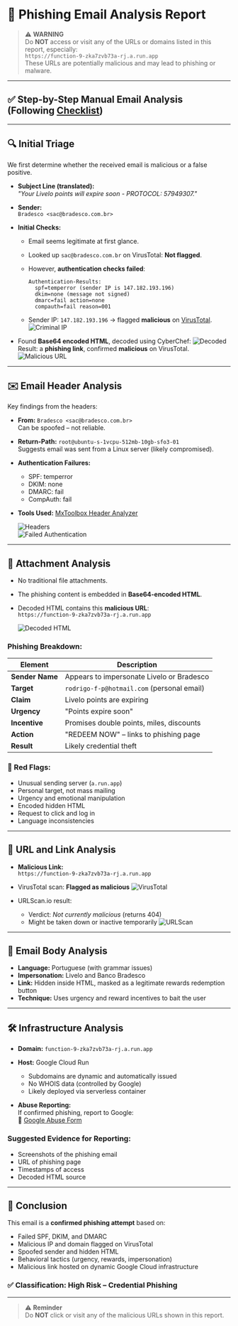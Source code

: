 # 🚨 Phishing Email Analysis Report

> ⚠️ **WARNING**  
> Do **NOT** access or visit any of the URLs or domains listed in this report, especially:  
> `https://function-9-zka7zvb73a-rj.a.run.app`  
> These URLs are potentially malicious and may lead to phishing or malware.

---

## ✅ Step-by-Step Manual Email Analysis (Following [Checklist](http://website.com/checklist))

---

## 🔍 Initial Triage

We first determine whether the received email is malicious or a false positive.

- **Subject Line (translated):**  
  *"Your Livelo points will expire soon - PROTOCOL: 57949307."*

- **Sender:**  
  `Bradesco <sac@bradesco.com.br>`

- **Initial Checks:**
  - Email seems legitimate at first glance.
  - Looked up `sac@bradesco.com.br` on VirusTotal: **Not flagged**.
  - However, **authentication checks failed**:

    ```text
    Authentication-Results:
      spf=temperror (sender IP is 147.182.193.196)
      dkim=none (message not signed)
      dmarc=fail action=none
      compauth=fail reason=001
    ```

  - Sender IP: `147.182.193.196` → flagged **malicious** on [VirusTotal](https://www.virustotal.com/).
    ![Criminal IP](./images/email/criminalIP.PNG)

- Found **Base64 encoded HTML**, decoded using CyberChef:
  ![Decoded](./images/email/decode.PNG)
  Result: a **phishing link**, confirmed **malicious** on VirusTotal.
  ![Malicious URL](./images/email/maliciousURL.PNG)

---

## ✉️ Email Header Analysis

Key findings from the headers:

- **From:** `Bradesco <sac@bradesco.com.br>`  
  Can be spoofed – not reliable.

- **Return-Path:** `root@ubuntu-s-1vcpu-512mb-10gb-sfo3-01`  
  Suggests email was sent from a Linux server (likely compromised).

- **Authentication Failures:**
    - SPF: temperror
    - DKIM: none
    - DMARC: fail
    - CompAuth: fail

- **Tools Used:** [MxToolbox Header Analyzer](https://mxtoolbox.com/Public/Tools/EmailHeaders.aspx?huid=9361be5a-e34a-4859-93be-8a726c9d0dcf)

  ![Headers](./images/email/header.PNG)  
  ![Failed Authentication](./images/email/failed.PNG)

---

## 📎 Attachment Analysis

- No traditional file attachments.
- The phishing content is embedded in **Base64-encoded HTML**.
- Decoded HTML contains this **malicious URL**:  
  `https://function-9-zka7zvb73a-rj.a.run.app`

  ![Decoded HTML](./images/email/decode.PNG)

### Phishing Breakdown:

| Element         | Description |
|----------------|-------------|
| **Sender Name** | Appears to impersonate Livelo or Bradesco |
| **Target** | `rodrigo-f-p@hotmail.com` (personal email) |
| **Claim** | Livelo points are expiring |
| **Urgency** | "Points expire soon" |
| **Incentive** | Promises double points, miles, discounts |
| **Action** | "REDEEM NOW" – links to phishing page |
| **Result** | Likely credential theft |

### 🚩 Red Flags:

- Unusual sending server (`a.run.app`)
- Personal target, not mass mailing
- Urgency and emotional manipulation
- Encoded hidden HTML
- Request to click and log in
- Language inconsistencies

---

## 🔗 URL and Link Analysis

- **Malicious Link:**  
  `https://function-9-zka7zvb73a-rj.a.run.app`

- VirusTotal scan: **Flagged as malicious**
  ![VirusTotal](./images/email/virustotal.PNG)

- URLScan.io result:
  - Verdict: *Not currently malicious* (returns 404)
  - Might be taken down or inactive temporarily
  ![URLScan](./images/email/urlscan.PNG)

---

## 📝 Email Body Analysis

- **Language:** Portuguese (with grammar issues)
- **Impersonation:** Livelo and Banco Bradesco
- **Link:** Hidden inside HTML, masked as a legitimate rewards redemption button
- **Technique:** Uses urgency and reward incentives to bait the user

---

## 🛠 Infrastructure Analysis

- **Domain:** `function-9-zka7zvb73a-rj.a.run.app`
- **Host:** Google Cloud Run
  - Subdomains are dynamic and automatically issued
  - No WHOIS data (controlled by Google)
  - Likely deployed via serverless container

- **Abuse Reporting:**  
  If confirmed phishing, report to Google:  
  🔗 [Google Abuse Form](https://support.google.com/legal/troubleshooter/1114905)

### Suggested Evidence for Reporting:

- Screenshots of the phishing email
- URL of phishing page
- Timestamps of access
- Decoded HTML source

---

## 🧾 Conclusion

This email is a **confirmed phishing attempt** based on:

- Failed SPF, DKIM, and DMARC
- Malicious IP and domain flagged on VirusTotal
- Spoofed sender and hidden HTML
- Behavioral tactics (urgency, rewards, impersonation)
- Malicious link hosted on dynamic Google Cloud infrastructure

### ✅ Classification: **High Risk – Credential Phishing**

---

> ⚠️ **Reminder**  
> Do **NOT** click or visit any of the malicious URLs shown in this report.
